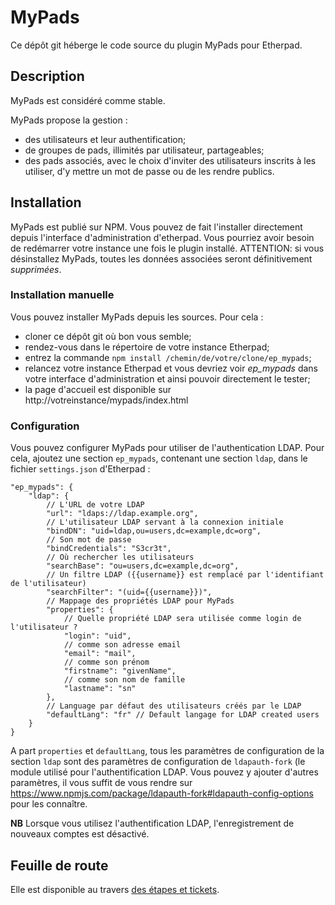 # MyPads

Ce dépôt git héberge le code source du plugin MyPads pour Etherpad.

## Description

MyPads est considéré comme stable.

MyPads propose la gestion :

* des utilisateurs et leur authentification;
* de groupes de pads, illimités par utilisateur, partageables;
* des pads associés, avec le choix d'inviter des utilisateurs inscrits à les utiliser, d'y mettre un mot de passe ou de les rendre publics.

## Installation

MyPads est publié sur NPM. Vous pouvez de fait l'installer directement depuis l'interface d'administration d'etherpad. Vous pourriez avoir besoin de redémarrer votre instance une fois le plugin installé.
ATTENTION: si vous désinstallez MyPads, toutes les données associées seront définitivement *supprimées*.

### Installation manuelle

Vous pouvez installer MyPads depuis les sources. Pour cela :

* cloner ce dépôt git où bon vous semble;
* rendez-vous dans le répertoire de votre instance Etherpad;
* entrez la commande `npm install /chemin/de/votre/clone/ep_mypads`;
* relancez votre instance Etherpad et vous devriez voir *ep_mypads* dans votre interface d'administration et ainsi pouvoir directement le tester;
* la page d'accueil est disponible sur http://votreinstance/mypads/index.html

### Configuration

Vous pouvez configurer MyPads pour utiliser de l'authentication LDAP.
Pour cela, ajoutez une section `ep_mypads`, contenant une section `ldap`, dans le fichier `settings.json` d'Etherpad :

```
"ep_mypads": {
    "ldap": {
        // L'URL de votre LDAP
        "url": "ldaps://ldap.example.org",
        // L'utilisateur LDAP servant à la connexion initiale
        "bindDN": "uid=ldap,ou=users,dc=example,dc=org",
        // Son mot de passe
        "bindCredentials": "S3cr3t",
        // Où rechercher les utilisateurs
        "searchBase": "ou=users,dc=example,dc=org",
        // Un filtre LDAP ({{username}} est remplacé par l'identifiant de l'utilisateur)
        "searchFilter": "(uid={{username}})",
        // Mappage des propriétés LDAP pour MyPads
        "properties": {
            // Quelle propriété LDAP sera utilisée comme login de l'utilisateur ?
            "login": "uid",
            // comme son adresse email
            "email": "mail",
            // comme son prénom
            "firstname": "givenName",
            // comme son nom de famille
            "lastname": "sn"
        },
        // Language par défaut des utilisateurs créés par le LDAP
        "defaultLang": "fr" // Default langage for LDAP created users
    }
}
```

A part `properties` et `defaultLang`, tous les paramètres de configuration de la section `ldap` sont des paramètres de configuration de `ldapauth-fork` (le module utilisé pour l'authentification LDAP.
Vous pouvez y ajouter d'autres paramètres, il vous suffit de vous rendre sur <https://www.npmjs.com/package/ldapauth-fork#ldapauth-config-options> pour les connaître.

**NB** Lorsque vous utilisez l'authentification LDAP, l'enregistrement de nouveaux comptes est désactivé.

## Feuille de route

Elle est disponible au travers [des étapes et tickets](https://git.framasoft.org/framasoft/ep_mypads/issues).
